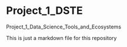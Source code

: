 # Project_1_DSTE
Project_1_Data_Science_Tools_and_Ecosystems

This is just a markdown file for this repository
